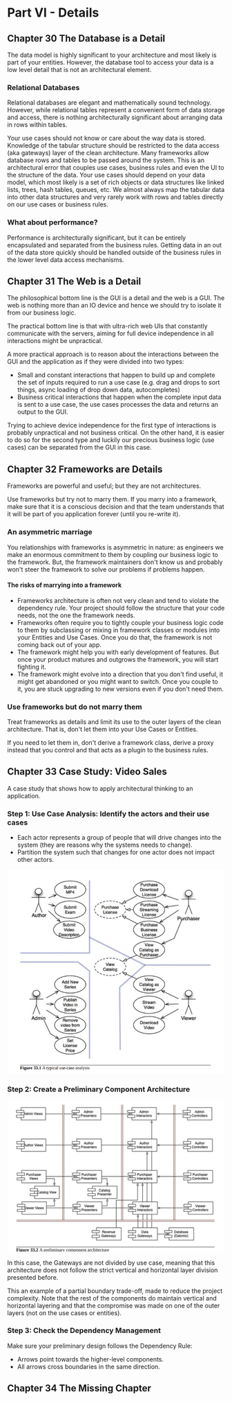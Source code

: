 # Part VI - Details

## Chapter 30 The Database is a Detail
The data model is highly significant to your architecture and most likely is part of your entities. However, the database tool to access your data is a low level detail that is not an architectural element.

### Relational Databases
Relational databases are elegant and mathematically sound technology. However, while relational tables represent a convenient form of data storage and access, there is nothing architecturally significant about arranging data in rows within tables.

Your use cases should not know or care about the way data is stored.
Knowledge of the tabular structure should be restricted to the data access (aka gateways) layer of the clean architecture.
Many frameworks allow database rows and tables to be passed around the system. This is an architectural error that couples use cases, business rules and even the UI to the structure of the data.
Your use cases should depend on your data model, which most likely is a set of rich objects or data structures like linked lists, trees, hash tables, queues, etc. We almost always map the tabular data into other data structures and very rarely work with rows and tables directly on our use cases or business rules.

### What about performance?
Performance is architecturally significant, but it can be entirely encapsulated and separated from the business rules. Getting data in an out of the data store quickly should be handled outside of the business rules in the lower level data access mechanisms.

## Chapter 31 The Web is a Detail
The philosophical bottom line is the GUI is a detail and the web is a GUI. The web is nothing more than an IO device and hence we should try to isolate it from our business logic.

The practical bottom line is that with ultra-rich web UIs that constantly communicate with the servers, aiming for full device independence in all interactions might be unpractical.

A more practical approach is to reason about the interactions between the GUI and the application as if they were divided into two types:

- Small and constant interactions that happen to build up and complete the set of inputs required to run a use case (e.g. drag and drops to sort things, async loading of drop down data, autocompletes)
- Business critical interactions that happen when the complete input data is sent to a use case, the use cases processes the data and returns an output to the GUI.


Trying to achieve device independence for the first type of interactions is probably unpractical and not business critical. On the other hand, it is easier to do so for the second type and luckily our precious business logic (use cases) can be separated from the GUI in this case.

## Chapter 32 Frameworks are Details
Frameworks are powerful and useful; but they are not architectures.

Use frameworks but try not to marry them. If you marry into a framework, make sure that it is a conscious decision and that the team understands that it will be part of you application forever (until you re-write it).

### An asymmetric marriage
You relationships with frameworks is asymmetric in nature: as engineers we make an enormous commitment to them by coupling our business logic to the framework. But, the framework maintainers don't know us and probably won't steer the framework to solve our problems if problems happen.

#### The risks of marrying into a framework
- Frameworks architecture is often not very clean and tend to violate the dependency rule. Your project should follow the structure that your code needs, not the one the framework needs.
- Frameworks often require you to tightly couple your business logic code to them by subclassing or mixing in framework classes or modules into your Entities and Use Cases. Once you do that, the framework is not coming back out of your app.
- The framework might help you with early development of features. But once your product matures and outgrows the framework, you will start fighting it.
- The framework might evolve into a direction that you don't find useful, it might get abandoned or you might want to switch. Once you couple to it, you are stuck upgrading to new versions even if you don't need them.

### Use frameworks but do not marry them
Treat frameworks as details and limit its use to the outer layers of the clean architecture. That is, don't let them into your Use Cases or Entities.

If you need to let them in, don't derive a framework class, derive a proxy instead that you control and that acts as a plugin to the business rules.

## Chapter 33 Case Study: Video Sales
A case study that shows how to apply architectural thinking to an application.

### Step 1: Use Case Analysis: Identify the actors and their use cases
- Each actor represents a group of people that will drive changes into the system (they are reasons why the systems needs to change).
- Partition the system such that changes for one actor does not impact other actors.

![use-case-analysis.png](use-case-analysis.png)

### Step 2: Create a Preliminary Component Architecture
![preliminary-component-architecture.png](preliminary-component-architecture.png)

In this case, the Gateways are not divided by use case, meaning that this architecture does not follow the strict vertical and horizontal layer division presented before.

This an example of a partial boundary trade-off, made to reduce the project complexity. Note that the rest of the components do maintain vertical and horizontal layering and that the compromise was made on one of the outer layers (not on the use cases or entities).

### Step 3: Check the Dependency Management
Make sure your preliminary design follows the Dependency Rule:

- Arrows point towards the higher-level components.
- All arrows cross boundaries in the same direction.

## Chapter 34 The Missing Chapter
